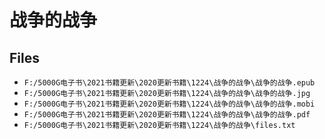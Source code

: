 # 战争的战争

## Files

- `F:/5000G电子书\2021书籍更新\2020更新书籍\1224\战争的战争\战争的战争.epub`
- `F:/5000G电子书\2021书籍更新\2020更新书籍\1224\战争的战争\战争的战争.jpg`
- `F:/5000G电子书\2021书籍更新\2020更新书籍\1224\战争的战争\战争的战争.mobi`
- `F:/5000G电子书\2021书籍更新\2020更新书籍\1224\战争的战争\战争的战争.pdf`
- `F:/5000G电子书\2021书籍更新\2020更新书籍\1224\战争的战争\files.txt`
